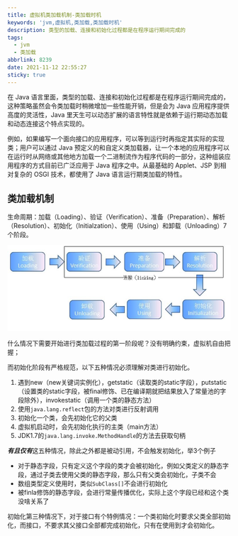 ```yaml
---
title: 虚拟机类加载机制-类加载时机
keywords: 'jvm,虚拟机,类加载,类加载时机'
description: 类型的加载、连接和初始化过程都是在程序运行期间完成的
tags:
  - jvm
  - 类加载
abbrlink: 8239
date: 2021-11-12 22:55:27
sticky: true
---
```


在 Java 语言里面，类型的加载、连接和初始化过程都是在程序运行期间完成的，这种策略虽然会令类加载时稍微增加一些性能开销，但是会为 Java 应用程序提供高度的灵活性，Java 里天生可以动态扩展的语言特性就是依赖于运行期动态加载和动态连接这个特点实现的。

<!-- more -->

例如，如果编写一个面向接口的应用程序，可以等到运行时再指定其实际的实现类；用户可以通过 Java 预定义的和自定义类加载器，让一个本地的应用程序可以在运行时从网络或其他地方加载一个二进制流作为程序代码的一部分，这种组装应用程序的方式目前已广泛应用于 Java 程序之中。从最基础的 Applet、JSP 到相对复杂的 OSGI 技术，都使用了 Java 语言运行期类加载的特性。

## 类加载机制

生命周期：加载（Loading）、验证（Verification）、准备（Preparation）、解析（Resolution）、初始化（Initialzation）、使用（Using）和卸载（Unloading）7 个阶段。

![生命周期](jvm-classload/20160719124551909.jpeg)

什么情况下需要开始进行类加载过程的第一阶段呢？没有明确约束，虚拟机自由把握；

而初始化阶段有严格规范，以下五种情况必须理解对类进行初始化。

1. 遇到new（new关键词实例化），getstatic（读取类的static字段），putstatic（设置类的static字段，被final修饰、已在编译期就把结果放入了常量池的字段除外），invokestatic（调用一个类的静态方法）
2. 使用`java.lang.reflect`包的方法对类进行反射调用
3. 初始化一个类，会先初始化它的父类
4. 虚拟机启动时，会先初始化执行的主类（main方法）
5. JDK1.7的`java.lang.invoke.MethodHandle`的方法去获取句柄

***有且仅有***这五种情况，除此之外都是被动引用，不会触发初始化，举3个例子

- 对于静态字段，只有定义这个字段的类才会被初始化，例如父类定义的静态字段，通过子类去使用父类的静态字段，那么只有父类会初始化，子类不会
- 数组类型定义使用时，类似`SubClass[]`不会进行初始化
- 被finla修饰的静态字段，会进行常量传播优化，实际上这个字段已经和这个类没啥关系了

初始化第三种情况下，对于接口有个特例情况：一个类初始化时要求父类全部初始化，而接口，不要求其父接口全部都完成初始化，只有在使用到才会初始化。

